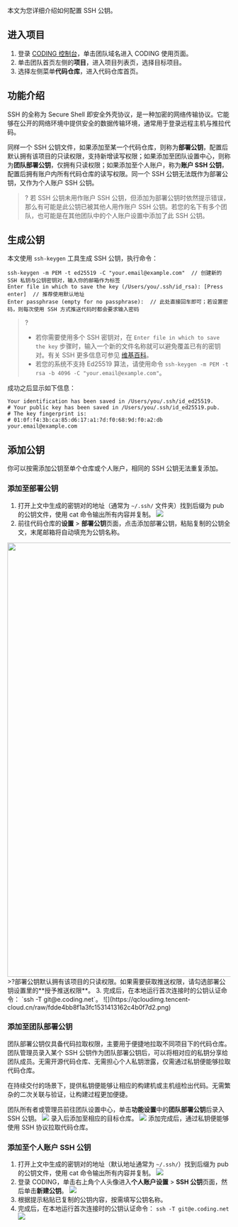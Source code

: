 本文为您详细介绍如何配置 SSH 公钥。

## 进入项目
1. 登录 [CODING 控制台](https://console.cloud.tencent.com/coding)，单击团队域名进入 CODING 使用页面。
2. 单击团队首页左侧的**项目**，进入项目列表页，选择目标项目。
3. 选择左侧菜单**代码仓库**，进入代码仓库首页。

[](id:intro)
## 功能介绍
SSH 的全称为 Secure Shell 即安全外壳协议，是一种加密的网络传输协议。它能够在公开的网络环境中提供安全的数据传输环境，通常用于登录远程主机与推拉代码。

同样一个 SSH 公钥文件，如果添加至某一个代码仓库，则称为**部署公钥**，配置后默认拥有该项目的只读权限，支持新增读写权限；如果添加至团队设置中心，则称为**团队部署公钥**，仅拥有只读权限；如果添加至个人账户，称为**账户 SSH 公钥**，配置后拥有账户内所有代码仓库的读写权限。同一个 SSH 公钥无法既作为部署公钥，又作为个人账户 SSH 公钥。

>? 若 SSH 公钥未用作账户 SSH 公钥，但添加为部署公钥时依然提示错误，那么有可能是此公钥已被其他人用作账户 SSH 公钥。若您的名下有多个团队，也可能是在其他团队中的个人账户设置中添加了此 SSH 公钥。

[](id:keygen)
## 生成公钥
本文使用 `ssh-keygen` 工具生成 SSH 公钥，执行命令：
```shell
ssh-keygen -m PEM -t ed25519 -C "your.email@example.com"  // 创建新的 SSH 私钥与公钥密钥对，输入你的邮箱作为标签
Enter file in which to save the key (/Users/you/.ssh/id_rsa): [Press enter]  // 推荐使用默认地址
Enter passphrase (empty for no passphrase):  // 此处直接回车即可；若设置密码，则每次使用 SSH 方式推送代码时都会要求输入密码
```
>? 
>- 若你需要使用多个 SSH 密钥对，在 `Enter file in which to save the key` 步骤时，输入一个新的文件名称就可以避免覆盖已有的密钥对。有关 SSH 更多信息可参见 [维基百科](http://zh.wikipedia.org/zh/Secure_Shell)。
>- 若您的系统不支持 Ed25519 算法，请使用命令 `ssh-keygen -m PEM -t rsa -b 4096 -C "your.email@example.com"`。

成功之后显示如下信息：
```shell
Your identification has been saved in /Users/you/.ssh/id_ed25519.
# Your public key has been saved in /Users/you/.ssh/id_ed25519.pub.
# The key fingerprint is:
# 01:0f:f4:3b:ca:85:d6:17:a1:7d:f0:68:9d:f0:a2:db your.email@example.com
```

[](id:add-key)
## 添加公钥
你可以按需添加公钥至单个仓库或个人账户，相同的 SSH 公钥无法重复添加。

[](id:deploy-key)
### 添加至部署公钥
1. 打开上文中生成的密钥对的地址（通常为 `~/.ssh/` 文件夹）找到后缀为 pub 的公钥文件，使用 cat 命令输出所有内容并复制。
![](https://qcloudimg.tencent-cloud.cn/raw/a3b5a6914ee03f76be7c40bdd40f5fce.png)
2. 前往代码仓库的**设置** > **部署公钥**页面，点击添加部署公钥，粘贴复制的公钥全文，末尾邮箱将自动填充为公钥名称。
<img style="width:978px; max-width: inherit;" src="https://qcloudimg.tencent-cloud.cn/raw/c55753a0bd34ac30ae1ce339d688bb99.png" />
>?部署公钥默认拥有该项目的只读权限。如果需要获取推送权限，请勾选部署公钥设置里的**授予推送权限**。
3. 完成后，在本地运行首次连接时的公钥认证命令： `ssh -T git@e.coding.net`。
![](https://qcloudimg.tencent-cloud.cn/raw/fdde4bb8f1a3fc1531413162c4b0f7d2.png)

[](id:team-deploy-key)
### 添加至团队部署公钥
团队部署公钥仅具备代码拉取权限，主要用于便捷地拉取不同项目下的代码仓库。团队管理员录入某个 SSH 公钥作为团队部署公钥后，可以将相对应的私钥分享给团队成员。无需开源代码仓库、无需担心个人私钥泄露，仅需通过私钥便能够拉取代码仓库。

在持续交付的场景下，提供私钥便能够让相应的构建机或主机组检出代码。无需繁杂的二次关联与验证，让构建过程更加便捷。

团队所有者或管理员前往团队设置中心，单击**功能设置**中的**团队部署公钥**后录入 SSH 公钥。
![](https://qcloudimg.tencent-cloud.cn/raw/17b59a157d8d7b5b4d5b06ce6934ba8e.png)
录入后添加至相应的目标仓库。
![](https://qcloudimg.tencent-cloud.cn/raw/dfb44420ecc0353c5a5923cc1f0697bc.png)
添加完成后，通过私钥便能够使用 SSH 协议拉取代码仓库。

[](id:account-key)
### 添加至个人账户 SSH 公钥
1. 打开上文中生成的密钥对的地址（默认地址通常为 `~/.ssh/`）找到后缀为 pub 的公钥文件，使用 cat 命令输出所有内容并复制。
![](https://qcloudimg.tencent-cloud.cn/raw/2ada8347d4e8c2ae108a9505d7d30be5.png)
2. 登录 CODING，单击右上角个人头像进入**个人账户设置** > **SSH 公钥**页面，然后单击**新建公钥**。
![](https://qcloudimg.tencent-cloud.cn/raw/443a3ef3f9dd60feb520a5a8bb1c5fe6.png)
3. 根据提示粘贴已复制的公钥内容，按需填写公钥名称。
4. 完成后，在本地运行首次连接时的公钥认证命令： `ssh -T git@e.coding.net`
![](https://qcloudimg.tencent-cloud.cn/raw/75563cacd3c33db6adb13f2140db4001.png)
